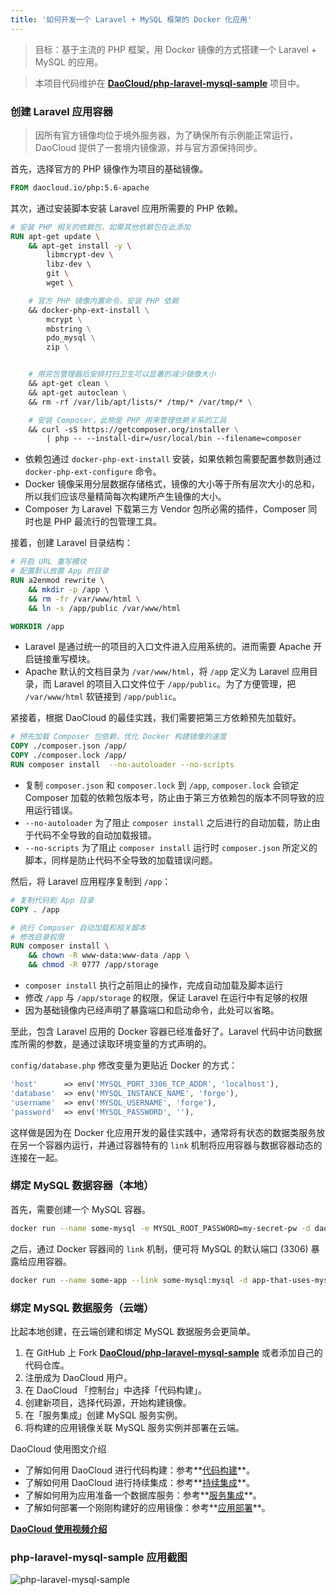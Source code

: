 ```yaml
---
title: '如何开发一个 Laravel + MySQL 框架的 Docker 化应用'
---
```


> 目标：基于主流的 PHP 框架，用 Docker 镜像的方式搭建一个 Laravel + MySQL 的应用。

> 本项目代码维护在 **[DaoCloud/php-laravel-mysql-sample](https://github.com/DaoCloud/php-laravel-mysql-sample)** 项目中。

### 创建 Laravel 应用容器

> 因所有官方镜像均位于境外服务器，为了确保所有示例能正常运行，DaoCloud 提供了一套境内镜像源，并与官方源保持同步。

首先，选择官方的 PHP 镜像作为项目的基础镜像。

```dockerfile
FROM daocloud.io/php:5.6-apache
```

其次，通过安装脚本安装 Laravel 应用所需要的 PHP 依赖。

```dockerfile
# 安装 PHP 相关的依赖包，如需其他依赖包在此添加
RUN apt-get update \
    && apt-get install -y \
        libmcrypt-dev \
        libz-dev \
        git \
        wget \

    # 官方 PHP 镜像内置命令，安装 PHP 依赖
    && docker-php-ext-install \
        mcrypt \
        mbstring \
        pdo_mysql \
        zip \


    # 用完包管理器后安排打扫卫生可以显著的减少镜像大小
    && apt-get clean \
    && apt-get autoclean \
    && rm -rf /var/lib/apt/lists/* /tmp/* /var/tmp/* \

    # 安装 Composer，此物是 PHP 用来管理依赖关系的工具
    && curl -sS https://getcomposer.org/installer \
        | php -- --install-dir=/usr/local/bin --filename=composer
```

* 依赖包通过 `docker-php-ext-install` 安装，如果依赖包需要配置参数则通过 `docker-php-ext-configure` 命令。
* Docker 镜像采用分层数据存储格式，镜像的大小等于所有层次大小的总和，所以我们应该尽量精简每次构建所产生镜像的大小。
* Composer 为 Laravel 下载第三方 Vendor 包所必需的插件，Composer 同时也是 PHP 最流行的包管理工具。

接着，创建 Laravel 目录结构：

```dockerfile
# 开启 URL 重写模块
# 配置默认放置 App 的目录
RUN a2enmod rewrite \
    && mkdir -p /app \
    && rm -fr /var/www/html \
    && ln -s /app/public /var/www/html

WORKDIR /app
```

* Laravel 是通过统一的项目的入口文件进入应用系统的。进而需要 Apache 开启链接重写模块。
* Apache 默认的文档目录为 `/var/www/html`，将 `/app` 定义为 Laravel 应用目录，而 Laravel 的项目入口文件位于 `/app/public`。为了方便管理，把 `/var/www/html` 软链接到 `/app/public`。

紧接着，根据 DaoCloud 的最佳实践，我们需要把第三方依赖预先加载好。

```dockerfile
# 预先加载 Composer 包依赖，优化 Docker 构建镜像的速度
COPY ./composer.json /app/
COPY ./composer.lock /app/
RUN composer install  --no-autoloader --no-scripts
```

* 复制 `composer.json` 和 `composer.lock` 到 `/app`, `composer.lock` 会锁定 Composer 加载的依赖包版本号，防止由于第三方依赖包的版本不同导致的应用运行错误。
* `--no-autoloader` 为了阻止 `composer install` 之后进行的自动加载，防止由于代码不全导致的自动加载报错。
* `--no-scripts` 为了阻止 `composer install` 运行时 `composer.json` 所定义的脚本，同样是防止代码不全导致的加载错误问题。

然后，将 Laravel 应用程序复制到 `/app`：

```dockerfile
# 复制代码到 App 目录
COPY . /app

# 执行 Composer 自动加载和相关脚本
# 修改目录权限
RUN composer install \
    && chown -R www-data:www-data /app \
    && chmod -R 0777 /app/storage
```

* `composer install` 执行之前阻止的操作，完成自动加载及脚本运行
* 修改 `/app` 与 `/app/storage` 的权限，保证 Laravel 在运行中有足够的权限
* 因为基础镜像内已经声明了暴露端口和启动命令，此处可以省略。

至此，包含 Laravel 应用的 Docker 容器已经准备好了。Laravel 代码中访问数据库所需的参数，是通过读取环境变量的方式声明的。

`config/database.php` 修改变量为更贴近 Docker 的方式：

```php
'host'      => env('MYSQL_PORT_3306_TCP_ADDR', 'localhost'),
'database'  => env('MYSQL_INSTANCE_NAME', 'forge'),
'username'  => env('MYSQL_USERNAME', 'forge'),
'password'  => env('MYSQL_PASSWORD', ''),
```

这样做是因为在 Docker 化应用开发的最佳实践中，通常将有状态的数据类服务放在另一个容器内运行，并通过容器特有的 `link` 机制将应用容器与数据容器动态的连接在一起。

### 绑定 MySQL 数据容器（本地）

首先，需要创建一个 MySQL 容器。

```bash
docker run --name some-mysql -e MYSQL_ROOT_PASSWORD=my-secret-pw -d daocloud.io/mysql:5.5
```

之后，通过 Docker 容器间的 `link` 机制，便可将 MySQL 的默认端口 (3306) 暴露给应用容器。

```bash
docker run --name some-app --link some-mysql:mysql -d app-that-uses-mysql
```

### 绑定 MySQL 数据服务（云端）

比起本地创建，在云端创建和绑定 MySQL 数据服务会更简单。 

1. 在 GitHub 上 Fork **[DaoCloud/php-laravel-mysql-sample](https://github.com/DaoCloud/php-laravel-mysql-sample)** 或者添加自己的代码仓库。
2. 注册成为 DaoCloud 用户。
3. 在 DaoCloud 「控制台」中选择「代码构建」。
4. 创建新项目，选择代码源，开始构建镜像。
5. 在「服务集成」创建 MySQL 服务实例。
6. 将构建的应用镜像关联 MySQL 服务实例并部署在云端。

DaoCloud 使用图文介绍

* 了解如何用 DaoCloud 进行代码构建：参考**[代码构建](http://help.daocloud.io/features/build-flows.html)**。
* 了解如何用 DaoCloud 进行持续集成：参考**[持续集成](http://help.daocloud.io/features/continuous-integration/index.html)**。
* 了解如何用为应用准备一个数据库服务：参考**[服务集成](http://help.daocloud.io/features/services.html)**。
* 了解如何部署一个刚刚构建好的应用镜像：参考**[应用部署](http://help.daocloud.io/features/packages.html)**。

**[DaoCloud 使用视频介绍](http://7u2psl.com2.z0.glb.qiniucdn.com/daocloud_small.mp4)**

### php-laravel-mysql-sample 应用截图

![php-laravel-mysql-sample](/content/images/2015/07/php-laravel-mysql-sample.png "php-laravel-mysql")
